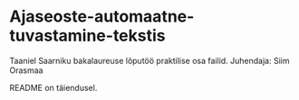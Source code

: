 # Ajaseoste-automaatne-tuvastamine-tekstis

Taaniel Saarniku bakalaureuse lõputöö praktilise osa failid.
Juhendaja: Siim Orasmaa

README on täiendusel.
